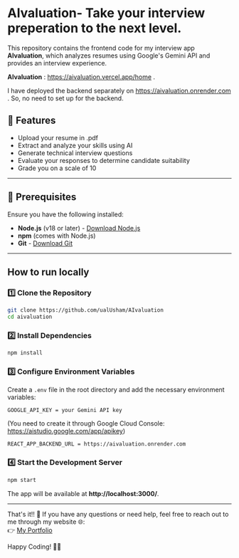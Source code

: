 # AIvaluation- Take your interview preperation to the next level.

This repository contains the frontend code for my interview app **AIvaluation**, which analyzes resumes using Google's Gemini API and provides an interview experience.

**AIvaluation** : https://aivaluation.vercel.app/home . 

I have deployed the backend separately on https://aivaluation.onrender.com . So, no need to set up for the backend.

## 🚀 Features
- Upload your resume in .pdf
- Extract and analyze your skills using AI
- Generate technical interview questions
- Evaluate your responses to determine candidate suitability
- Grade you on a scale of 10

---

## 📌 Prerequisites
Ensure you have the following installed:
- **Node.js** (v18 or later) - [Download Node.js](https://nodejs.org/)
- **npm** (comes with Node.js)
- **Git** - [Download Git](https://git-scm.com/)

---

## How to run locally

### 1️⃣ Clone the Repository
```sh
git clone https://github.com/ualUsham/AIvaluation
cd aivaluation
```

### 2️⃣ Install Dependencies
```sh
npm install
```

### 3️⃣ Configure Environment Variables
Create a `.env` file in the root directory and add the necessary environment variables:
```
GOOGLE_API_KEY = your Gemini API key 
```
(You need to create it through Google Cloud Console: https://aistudio.google.com/app/apikey)

```
REACT_APP_BACKEND_URL = https://aivaluation.onrender.com
```

### 4️⃣ Start the Development Server
```sh
npm start
```

The app will be available at **http://localhost:3000/**.

---


That's it!! 🎉 If you have any questions or need help, feel free to reach out to me through my website 🌐:  
👉 [My Portfolio](https://profile-usham-adhitya-luwang.onrender.com/)  

Happy Coding! 🚀😃  


